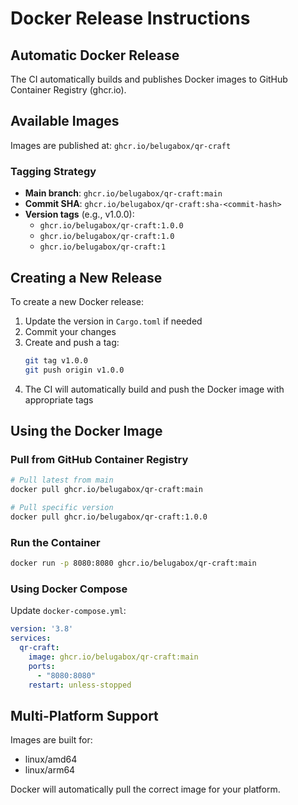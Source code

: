 # Docker Release Instructions

## Automatic Docker Release

The CI automatically builds and publishes Docker images to GitHub Container Registry (ghcr.io).

## Available Images

Images are published at: `ghcr.io/belugabox/qr-craft`

### Tagging Strategy

- **Main branch**: `ghcr.io/belugabox/qr-craft:main`
- **Commit SHA**: `ghcr.io/belugabox/qr-craft:sha-<commit-hash>`
- **Version tags** (e.g., v1.0.0):
  - `ghcr.io/belugabox/qr-craft:1.0.0`
  - `ghcr.io/belugabox/qr-craft:1.0`
  - `ghcr.io/belugabox/qr-craft:1`

## Creating a New Release

To create a new Docker release:

1. Update the version in `Cargo.toml` if needed
2. Commit your changes
3. Create and push a tag:
   ```bash
   git tag v1.0.0
   git push origin v1.0.0
   ```
4. The CI will automatically build and push the Docker image with appropriate tags

## Using the Docker Image

### Pull from GitHub Container Registry

```bash
# Pull latest from main
docker pull ghcr.io/belugabox/qr-craft:main

# Pull specific version
docker pull ghcr.io/belugabox/qr-craft:1.0.0
```

### Run the Container

```bash
docker run -p 8080:8080 ghcr.io/belugabox/qr-craft:main
```

### Using Docker Compose

Update `docker-compose.yml`:

```yaml
version: '3.8'
services:
  qr-craft:
    image: ghcr.io/belugabox/qr-craft:main
    ports:
      - "8080:8080"
    restart: unless-stopped
```

## Multi-Platform Support

Images are built for:
- linux/amd64
- linux/arm64

Docker will automatically pull the correct image for your platform.
